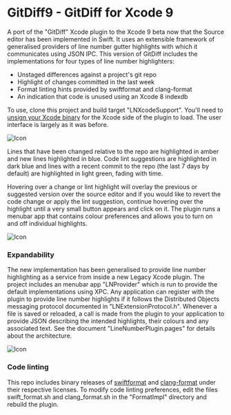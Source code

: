 
# GitDiff9  - GitDiff for Xcode 9

A port of the "GitDiff" Xcode plugin to the Xcode 9 beta now that the Source editor has been implemented in Swift. It uses an extensible framework of generalised providers of line number gutter highlights with which it communicates using JSON IPC. This version of GitDiff includes the implementations for four types of line number highlighters:

* Unstaged differences against a project's git repo
* Highlight of changes committed in the last week
* Format linting hints provided by swiftformat and clang-format
* An indication that code is unused using an Xcode 8 indexdb

To use, clone this project and build target "LNXcodeSupport". You'll need to [unsign your Xcode binary](https://github.com/fpg1503/MakeXcodeGr8Again) for the Xcode side of the plugin to load. The user interface is largely as it was before.

![Icon](http://johnholdsworth.com/gitdiff9.png)

Lines that have been changed relative to the repo are highlighted in amber and new lines highlighted in blue. Code lint suggestions are highlighted in dark blue and lines with a recent commit to the repo (the last 7 days by default) are highlighted in light green, fading with time.

Hovering over a change or lint highlight will overlay the previous or suggested version over the source editor and if you would like to revert the code change or apply the lint suggestion, continue hovering over the highlight until a very small button appears and click on it. The plugin runs a menubar app that contains colour preferences and allows you to turn on and off individual highlights.

![Icon](http://johnholdsworth.com/lnprovider9a.png)

### Expandability

The new implementation has been generalised to provide line number highlighting as a service from inside a new Legacy Xcode plugin. The project includes an menubar app "LNProvider" which is run to provide the default implementations using XPC. Any application can register with the plugin to provide line number highlights if it follows the Distributed Objects messaging protocol documented in "LNExtensionProtocol.h". Whenever a file is saved or reloaded, a call is made from the plugin to your application to provide JSON describing the intended highlights, their colours and any associated text. See the document "LineNumberPlugin.pages" for details about the architecture.

![Icon](http://johnholdsworth.com/lnprovider9b.png)

### Code linting

This repo includes binary releases of [swiftformat](https://github.com/nicklockwood/SwiftFormat) and [clang-format](https://clang.llvm.org/docs/ClangFormatStyleOptions.html) under their respective licenses. To modify code linting preferences, edit the files swift_format.sh and clang_format.sh in the "FormatImpl" directory and rebuild the plugin.
